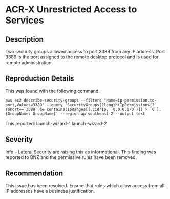 ACR-X Unrestricted Access to Services
=====================================

Description
-----------
Two security groups allowed access to port 3389 from any IP address. Port 3389 is the port assigned to the remote desktop protocol and is used for remote administration.

Reproduction Details
--------------------
This was found with the following command.

    aws ec2 describe-security-groups --filters "Name=ip-permission.to-port,Values=3389" --query 'SecurityGroups[?length(IpPermissions[?ToPort==`3389` && contains(IpRanges[].CidrIp, `0.0.0.0/0`)]) > `0`].{GroupName: GroupName}' --region ap-southeast-2 --output text

This reported:
    launch-wizard-1
    launch-wizard-2

Severity
--------
Info – Lateral Security are raising this as informational. This finding was reported to BNZ and the permissive rules have been removed.

Recommendation
--------------
This issue has been resolved. Ensure that rules which allow access from all IP addresses have a business justification.
